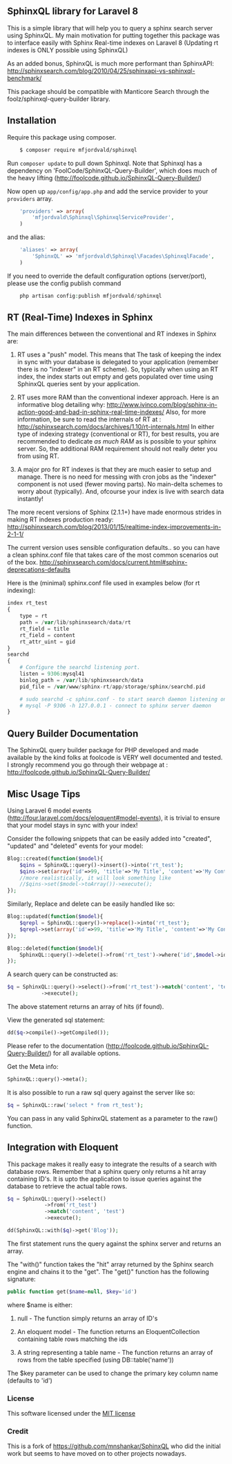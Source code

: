 ## SphinxQL library for Laravel 8

This is a simple library that will help you to query a sphinx search server using SphinxQL.
My main motivation for putting together this package was to interface easily
with Sphinx Real-time indexes on Laravel 8 (Updating rt indexes is ONLY possible using SphinxQL)

As an added bonus, SphinxQL is much more performant than SphinxAPI:
http://sphinxsearch.com/blog/2010/04/25/sphinxapi-vs-sphinxql-benchmark/

This package should be compatible with Manticore Search through the foolz/sphinxql-query-builder library.

## Installation

Require this package using composer.
```bash
    $ composer require mfjordvald/sphinxql
```
Run `composer update` to pull down Sphinxql. Note that Sphinxql has a
dependency on 'FoolCode/SphinxQL-Query-Builder', which does much of the heavy lifting
(http://foolcode.github.io/SphinxQL-Query-Builder/)

Now open up `app/config/app.php` and add the service provider to your `providers` array.
```php
    'providers' => array(
        'mfjordvald\Sphinxql\SphinxqlServiceProvider',
    )
```
and the alias:
```php
    'aliases' => array(
        'SphinxQL' => 'mfjordvald\Sphinxql\Facades\SphinxqlFacade',
    )
```

If you need to override the default configuration options (server/port), please use the config publish command

```php
    php artisan config:publish mfjordvald/sphinxql
```

## RT (Real-Time) Indexes in Sphinx

The main differences between the conventional and RT indexes in Sphinx are:

 1. RT uses a "push" model. This means that The task of keeping the index in sync with your database is
delegated to your application (remember there is no "indexer" in an RT scheme). So, typically when using
an RT index, the index starts out empty and gets populated over time using SphinxQL queries sent by your application.

 2. RT uses more RAM than the conventional indexer approach. Here is an informative blog detailing why:
http://www.ivinco.com/blog/sphinx-in-action-good-and-bad-in-sphinx-real-time-indexes/
Also, for more information, be sure to read the internals of RT at :
http://sphinxsearch.com/docs/archives/1.10/rt-internals.html
	In either type of indexing strategy (conventional or RT), for best results, you are recommended to
dedicate *as much RAM* as is possible to your sphinx server. So, the additional
RAM requirement should not really deter you from using RT.

 3. A major pro for RT indexes is that they are much easier to setup and manage. There is no need for messing with
cron jobs as the "indexer" component is not used (fewer moving parts). No main-delta schemes to worry about (typically). And, ofcourse
your index is live with search data instantly!

The more recent versions of Sphinx (2.1.1+) have made enormous strides in
making RT indexes production ready:
http://sphinxsearch.com/blog/2013/01/15/realtime-index-improvements-in-2-1-1/

The current version uses sensible configuration defaults.. so you can have a
clean sphinx.conf file that takes care of the most common scenarios out of the box.
http://sphinxsearch.com/docs/current.html#sphinx-deprecations-defaults

Here is the (minimal) sphinx.conf file used in examples below (for rt indexing):
```php
index rt_test
{
    type = rt
    path = /var/lib/sphinxsearch/data/rt
    rt_field = title
    rt_field = content
    rt_attr_uint = gid
}
searchd
{
    # Configure the searchd listening port.
    listen = 9306:mysql41
    binlog_path = /var/lib/sphinxsearch/data
    pid_file = /var/www/sphinx-rt/app/storage/sphinx/searchd.pid

    # sudo searchd -c sphinx.conf - to start search daemon listening on above port
    # mysql -P 9306 -h 127.0.0.1 - connect to sphinx server daemon
}
```

## Query Builder Documentation

The SphinxQL query builder package for PHP developed and made available by the kind folks at
foolcode is VERY well documented and tested. I strongly recommend you go
through their webpage at :
http://foolcode.github.io/SphinxQL-Query-Builder/

## Misc Usage Tips

Using Laravel 6 model events (http://four.laravel.com/docs/eloquent#model-events),
it is trivial to ensure that your model stays in sync with your index!

Consider the following snippets that can be easily added into
"created", "updated" and "deleted" events for your model:

```php
Blog::created(function($model){
	$qins = SphinxQL::query()->insert()->into('rt_test');
	$qins->set(array('id'=>99, 'title'=>'My Title', 'content'=>'My Content', 'gid'=>444))->execute();
	//more realistically, it will look something like
	//$qins->set($model->toArray())->execute();
});
```
Similarly, Replace and delete can be easily handled like so:

```php
Blog::updated(function($model){
	$qrepl = SphinxQL::query()->replace()->into('rt_test');
	$qrepl->set(array('id'=>99, 'title'=>'My Title', 'content'=>'My Content', 'gid'=>444))->execute();
});
```
```php
Blog::deleted(function($model){
	SphinxQL::query()->delete()->from('rt_test')->where('id',$model->id)->execute();
});
```
A search query can be constructed as:
```php
$q = SphinxQL::query()->select()->from('rt_test')->match('content', 'test');
	       ->execute();
```
The above statement returns an array of hits (if found).

View the generated sql statement:
```php
dd($q->compile()->getCompiled());
```

Please refer to the documentation
(http://foolcode.github.io/SphinxQL-Query-Builder/) for all available options.

Get the Meta info:
```php
SphinxQL::query()->meta();
```
It is also possible to run a raw sql query against the server like so:
```php
$q = SphinxQL::raw('select * from rt_test');
```
You can pass in any valid SphinxQL statement as a parameter to the raw() function.

## Integration with Eloquent

This package makes it really easy to integrate the results of a search with
database rows. Remember that a sphinx query only returns a hit array containing ID's.
It is upto the application to issue queries against the database to retrieve the actual table rows.

```php
$q = SphinxQL::query()->select()
			->from('rt_test')
			->match('content', 'test')
	       	->execute();

dd(SphinxQL::with($q)->get('Blog'));
```
The first statement runs the query against the sphinx server and returns an array.

The "with()" function takes the "hit" array returned by the Sphinx search engine and chains it to the "get".
The "get()" function has the following signature:
```php
public function get($name=null, $key='id')
```
where $name is either:

1. null - The function simply returns an array of ID's

2. An eloquent model - The function returns an EloquentCollection containing table rows matching the ids

3. A string representing a table name - The function returns an array of rows from the table specified (using DB::table('name'))

The $key parameter can be used to change the primary key column name (defaults to 'id')

### License

This software licensed under the [MIT license](http://opensource.org/licenses/MIT)

### Credit

This is a fork of https://github.com/mnshankar/SphinxQL who did the initial work but seems to have moved on to other projects nowadays.